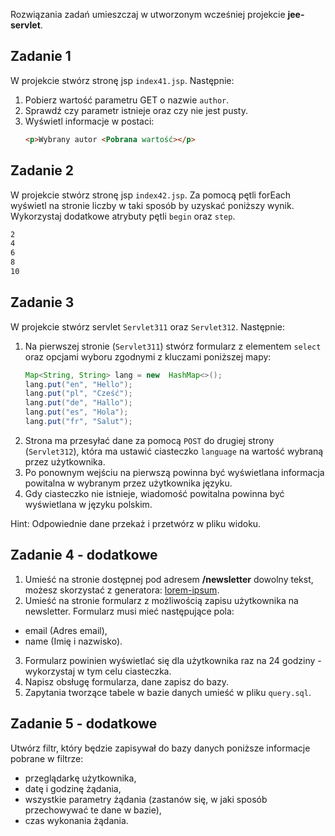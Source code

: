 Rozwiązania zadań umieszczaj w utworzonym wcześniej projekcie **jee-servlet**.

## Zadanie 1


W projekcie stwórz stronę jsp `index41.jsp`. Następnie:
1. Pobierz wartość parametru GET o nazwie `author`.
2. Sprawdź czy parametr istnieje oraz czy nie jest pusty.
3. Wyświetl informacje w postaci:
    ```html
    <p>Wybrany autor <Pobrana wartość></p>
    ```


## Zadanie 2

W projekcie stwórz stronę jsp `index42.jsp`. 
Za pomocą pętli forEach wyświetl na stronie liczby w taki sposób by uzyskać poniższy wynik.
 Wykorzystaj dodatkowe atrybuty pętli `begin` oraz `step`.    
```html
2 
4 
6 
8 
10 
```


## Zadanie 3

W projekcie stwórz servlet `Servlet311` oraz `Servlet312`. Następnie:
1. Na pierwszej stronie (`Servlet311`) stwórz formularz z elementem `select`
 oraz opcjami wyboru zgodnymi z kluczami poniższej mapy:
   ```java
   Map<String, String> lang = new  HashMap<>();
   lang.put("en", "Hello");
   lang.put("pl", "Cześć");
   lang.put("de", "Hallo");
   lang.put("es", "Hola");
   lang.put("fr", "Salut");
   ```
2. Strona ma przesyłać dane za pomocą `POST` do drugiej strony (`Servlet312`),
 która ma ustawić ciasteczko `language` na wartość wybraną przez użytkownika.
3. Po ponownym wejściu na pierwszą powinna być wyświetlana informacja powitalna w wybranym przez użytkownika języku.
4. Gdy ciasteczko nie istnieje, wiadomość powitalna powinna być wyświetlana w języku polskim.

Hint: Odpowiednie dane przekaż i przetwórz w pliku widoku.


## Zadanie 4 - dodatkowe

1. Umieść na stronie dostępnej pod adresem **/newsletter** dowolny tekst,
 możesz skorzystać z generatora: [lorem-ipsum].
2. Umieść na stronie formularz z możliwością zapisu użytkownika na newsletter.
Formularz musi mieć następujące pola:
  * email (Adres email),
  * name (Imię i nazwisko).
3. Formularz powinien wyświetlać się dla użytkownika raz na 24 godziny - wykorzystaj w tym celu ciasteczka.
4. Napisz obsługę formularza, dane zapisz do bazy.
5. Zapytania tworzące tabele w bazie danych umieść w pliku `query.sql`.
 
[lorem-ipsum]:http://pl.lipsum.com/


## Zadanie 5 - dodatkowe

Utwórz filtr, który będzie zapisywał do bazy danych poniższe informacje pobrane w filtrze:
  - przeglądarkę użytkownika,  
  - datę i godzinę żądania,  
  - wszystkie parametry żądania (zastanów się, w jaki sposób przechowywać te dane w bazie),  
  - czas wykonania żądania.
